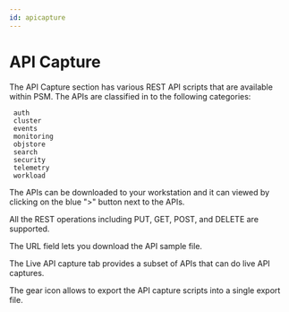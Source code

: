 ```yaml
---
id: apicapture
---
```


# API Capture
The API Capture section has various REST API scripts that are available within PSM. The APIs are classified in to the following categories:

     auth
     cluster
     events
     monitoring
     objstore
     search
     security
     telemetry
     workload
     
The APIs can be downloaded to your workstation and it can viewed by clicking on the blue ">" button next to the APIs.

All the REST operations including PUT, GET, POST, and DELETE are supported.

The URL field lets you download the API sample file.

The Live API capture tab provides a subset of APIs that can do live API captures.

The gear icon allows to export the API capture scripts into a single export file.